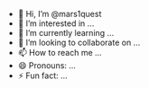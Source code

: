 - 👋 Hi, I’m @mars1quest
- 👀 I’m interested in ...
- 🌱 I’m currently learning ...
- 💞️ I’m looking to collaborate on ...
- 📫 How to reach me ...
- 😄 Pronouns: ...
- ⚡ Fun fact: ...

<!---
mars1quest/mars1quest is a ✨ special ✨ repository because its `README.md` (this file) appears on your GitHub profile.
You can click the Preview link to take a look at your changes.
--->
